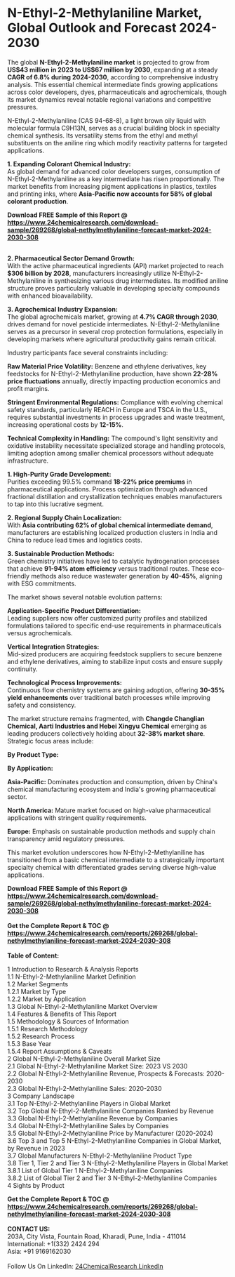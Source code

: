 <h1>N-Ethyl-2-Methylaniline Market, Global Outlook and Forecast 2024-2030</h1><p>The global <strong>N-Ethyl-2-Methylaniline market</strong> is projected to grow from <strong>US$43 million in 2023 to US$67 million by 2030</strong>, expanding at a steady <strong>CAGR of 6.8% during 2024-2030</strong>, according to comprehensive industry analysis. This essential chemical intermediate finds growing applications across color developers, dyes, pharmaceuticals and agrochemicals, though its market dynamics reveal notable regional variations and competitive pressures.</p><p>N-Ethyl-2-Methylaniline (CAS 94-68-8), a light brown oily liquid with molecular formula C9H13N, serves as a crucial building block in specialty chemical synthesis. Its versatility stems from the ethyl and methyl substituents on the aniline ring which modify reactivity patterns for targeted applications.</p><p><strong>1. Expanding Colorant Chemical Industry:</strong><br>
As global demand for advanced color developers surges, consumption of N-Ethyl-2-Methylaniline as a key intermediate has risen proportionally. The market benefits from increasing pigment applications in plastics, textiles and printing inks, where <strong>Asia-Pacific now accounts for 58% of global colorant production</strong>.</p><div><b>Download FREE Sample of this Report @ 
            <a href="https://www.24chemicalresearch.com/download-sample/269268/global-nethylmethylaniline-forecast-market-2024-2030-308">
            https://www.24chemicalresearch.com/download-sample/269268/global-nethylmethylaniline-forecast-market-2024-2030-308</a></b></div><br><p><strong>2. Pharmaceutical Sector Demand Growth:</strong><br>
With the active pharmaceutical ingredients (API) market projected to reach <strong>$306 billion by 2028</strong>, manufacturers increasingly utilize N-Ethyl-2-Methylaniline in synthesizing various drug intermediates. Its modified aniline structure proves particularly valuable in developing specialty compounds with enhanced bioavailability. </p><p><strong>3. Agrochemical Industry Expansion:</strong><br>
The global agrochemicals market, growing at <strong>4.7% CAGR through 2030</strong>, drives demand for novel pesticide intermediates. N-Ethyl-2-Methylaniline serves as a precursor in several crop protection formulations, especially in developing markets where agricultural productivity gains remain critical.</p><p>Industry participants face several constraints including:</p><p><strong>Raw Material Price Volatility:</strong> Benzene and ethylene derivatives, key feedstocks for N-Ethyl-2-Methylaniline production, have shown <strong>22-28% price fluctuations</strong> annually, directly impacting production economics and profit margins.</p><p><strong>Stringent Environmental Regulations:</strong> Compliance with evolving chemical safety standards, particularly REACH in Europe and TSCA in the U.S., requires substantial investments in process upgrades and waste treatment, increasing operational costs by <strong>12-15%</strong>.</p><p><strong>Technical Complexity in Handling:</strong> The compound's light sensitivity and oxidative instability necessitate specialized storage and handling protocols, limiting adoption among smaller chemical processors without adequate infrastructure.</p><p><strong>1. High-Purity Grade Development:</strong><br>
Purities exceeding 99.5% command <strong>18-22% price premiums</strong> in pharmaceutical applications. Process optimization through advanced fractional distillation and crystallization techniques enables manufacturers to tap into this lucrative segment.</p><p><strong>2. Regional Supply Chain Localization:</strong><br>
With <strong>Asia contributing 62% of global chemical intermediate demand</strong>, manufacturers are establishing localized production clusters in India and China to reduce lead times and logistics costs.</p><p><strong>3. Sustainable Production Methods:</strong><br>
Green chemistry initiatives have led to catalytic hydrogenation processes that achieve <strong>91-94% atom efficiency</strong> versus traditional routes. These eco-friendly methods also reduce wastewater generation by <strong>40-45%</strong>, aligning with ESG commitments.</p><p>The market shows several notable evolution patterns:</p><p><strong>Application-Specific Product Differentiation:</strong><br>
	Leading suppliers now offer customized purity profiles and stabilized formulations tailored to specific end-use requirements in pharmaceuticals versus agrochemicals.</p><p><strong>Vertical Integration Strategies:</strong><br>
	Mid-sized producers are acquiring feedstock suppliers to secure benzene and ethylene derivatives, aiming to stabilize input costs and ensure supply continuity.</p><p><strong>Technological Process Improvements:</strong><br>
	Continuous flow chemistry systems are gaining adoption, offering <strong>30-35% yield enhancements</strong> over traditional batch processes while improving safety and consistency.</p><p>The market structure remains fragmented, with <strong>Changde Changlian Chemical, Aarti Industries and Hebei Xingyu Chemical</strong> emerging as leading producers collectively holding about <strong>32-38% market share</strong>. Strategic focus areas include:</p><p><strong>By Product Type:</strong></p><p><strong>By Application:</strong></p><p><strong>Asia-Pacific:</strong> Dominates production and consumption, driven by China's chemical manufacturing ecosystem and India's growing pharmaceutical sector.</p><p><strong>North America:</strong> Mature market focused on high-value pharmaceutical applications with stringent quality requirements.</p><p><strong>Europe:</strong> Emphasis on sustainable production methods and supply chain transparency amid regulatory pressures.</p><p>This market evolution underscores how N-Ethyl-2-Methylaniline has transitioned from a basic chemical intermediate to a strategically important specialty chemical with differentiated grades serving diverse high-value applications.</p><div><b>Download FREE Sample of this Report @ 
            <a href="https://www.24chemicalresearch.com/download-sample/269268/global-nethylmethylaniline-forecast-market-2024-2030-308">
            https://www.24chemicalresearch.com/download-sample/269268/global-nethylmethylaniline-forecast-market-2024-2030-308</a></b></div><br><div><b>Get the Complete Report & TOC @ 
            <a href="https://www.24chemicalresearch.com/reports/269268/global-nethylmethylaniline-forecast-market-2024-2030-308">
            https://www.24chemicalresearch.com/reports/269268/global-nethylmethylaniline-forecast-market-2024-2030-308</a></b></div><br>
            <b>Table of Content:</b><p>1 Introduction to Research & Analysis Reports<br />
    1.1 N-Ethyl-2-Methylaniline Market Definition<br />
    1.2 Market Segments<br />
        1.2.1 Market by Type<br />
        1.2.2 Market by Application<br />
    1.3 Global N-Ethyl-2-Methylaniline Market Overview<br />
    1.4 Features & Benefits of This Report<br />
    1.5 Methodology & Sources of Information<br />
        1.5.1 Research Methodology<br />
        1.5.2 Research Process<br />
        1.5.3 Base Year<br />
        1.5.4 Report Assumptions & Caveats<br />
2 Global N-Ethyl-2-Methylaniline Overall Market Size<br />
    2.1 Global N-Ethyl-2-Methylaniline Market Size: 2023 VS 2030<br />
    2.2 Global N-Ethyl-2-Methylaniline Revenue, Prospects & Forecasts: 2020-2030<br />
    2.3 Global N-Ethyl-2-Methylaniline Sales: 2020-2030<br />
3 Company Landscape<br />
    3.1 Top N-Ethyl-2-Methylaniline Players in Global Market<br />
    3.2 Top Global N-Ethyl-2-Methylaniline Companies Ranked by Revenue<br />
    3.3 Global N-Ethyl-2-Methylaniline Revenue by Companies<br />
    3.4 Global N-Ethyl-2-Methylaniline Sales by Companies<br />
    3.5 Global N-Ethyl-2-Methylaniline Price by Manufacturer (2020-2024)<br />
    3.6 Top 3 and Top 5 N-Ethyl-2-Methylaniline Companies in Global Market, by Revenue in 2023<br />
    3.7 Global Manufacturers N-Ethyl-2-Methylaniline Product Type<br />
    3.8 Tier 1, Tier 2 and Tier 3 N-Ethyl-2-Methylaniline Players in Global Market<br />
        3.8.1 List of Global Tier 1 N-Ethyl-2-Methylaniline Companies<br />
        3.8.2 List of Global Tier 2 and Tier 3 N-Ethyl-2-Methylaniline Companies<br />
4 Sights by Product</p><div><b>Get the Complete Report & TOC @ 
            <a href="https://www.24chemicalresearch.com/reports/269268/global-nethylmethylaniline-forecast-market-2024-2030-308">
            https://www.24chemicalresearch.com/reports/269268/global-nethylmethylaniline-forecast-market-2024-2030-308</a></b></div><br><b>CONTACT US:</b><br>
            203A, City Vista, Fountain Road, Kharadi, Pune, India - 411014<br>
            International: +1(332) 2424 294<br>
            Asia: +91 9169162030 <br><br>
            Follow Us On LinkedIn: <a href="https://www.linkedin.com/company/24chemicalresearch/">24ChemicalResearch LinkedIn</a>
